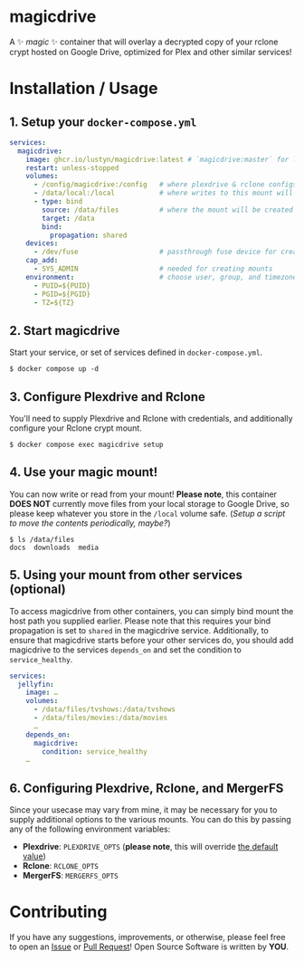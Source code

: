 # magicdrive

A ✨ *magic* ✨ container that will overlay a decrypted copy of your rclone crypt hosted on Google Drive, optimized for Plex and other similar services!


# Installation / Usage

## 1. Setup your `docker-compose.yml`

```yml
services:
  magicdrive:
    image: ghcr.io/lustyn/magicdrive:latest # `magicdrive:master` for latest git, `build: .` to build from source
    restart: unless-stopped
    volumes:
      - /config/magicdrive:/config   # where plexdrive & rclone configs will be stored
      - /data/local:/local           # where writes to this mount will be stored locally
      - type: bind 
        source: /data/files          # where the mount will be created on the host
        target: /data
        bind:
          propagation: shared
    devices:
      - /dev/fuse                    # passthrough fuse device for creating the mounts
    cap_add:
      - SYS_ADMIN                    # needed for creating mounts
    environment:                     # choose user, group, and timezone. its recommended you define these in `.ENV`
      - PUID=${PUID}
      - PGID=${PGID}
      - TZ=${TZ}
```

## 2. Start magicdrive

Start your service, or set of services defined in `docker-compose.yml`.

```
$ docker compose up -d
```

## 3. Configure Plexdrive and Rclone

You'll need to supply Plexdrive and Rclone with credentials, and additionally configure your Rclone crypt mount.

```
$ docker compose exec magicdrive setup
```

## 4. Use your magic mount!

You can now write or read from your mount! **Please note**, this container **DOES NOT** currently move files from your local storage to Google Drive, so please keep whatever you store in the `/local` volume safe. (*Setup a script to move the contents periodically, maybe?*)

```
$ ls /data/files
docs  downloads  media
```

## 5. Using your mount from other services (optional)

To access magicdrive from other containers, you can simply bind mount the host path you supplied earlier. Please note that this requires your bind propagation is set to `shared` in the magicdrive service. Additionally, to ensure that magicdrive starts before your other services do, you should add magicdrive to the services `depends_on` and set the condition to `service_healthy`.

```yml
services:
  jellyfin:
    image: …
    volumes:
      - /data/files/tvshows:/data/tvshows
      - /data/files/movies:/data/movies
      …
    depends_on:
      magicdrive:
        condition: service_healthy
    …
```

## 6. Configuring Plexdrive, Rclone, and MergerFS

Since your usecase may vary from mine, it may be necessary for you to supply additional options to the various mounts. You can do this by passing any of the following environment variables:

  - **Plexdrive**: `PLEXDRIVE_OPTS` (**please note**, this will override [the default value](./Dockerfile#L74))
  - **Rclone**: `RCLONE_OPTS`
  - **MergerFS**: `MERGERFS_OPTS`

# Contributing

If you have any suggestions, improvements, or otherwise, please feel free to open an [Issue](https://github.com/Lustyn/magicdrive/issues/new) or [Pull Request](https://github.com/Lustyn/magicdrive/compare)! Open Source Software is written by **YOU**.